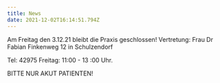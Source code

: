 ```yaml
---
title: News
date: 2021-12-02T16:14:51.794Z
---
```

Am Freitag den 3.12.21 bleibt die Praxis geschlossen! Vertretung: Frau Dr Fabian Finkenweg 12 in Schulzendorf

Tel: 42975 Freitag: 11:00 - 13 :00 Uhr.

BITTE NUR AKUT PATIENTEN!
